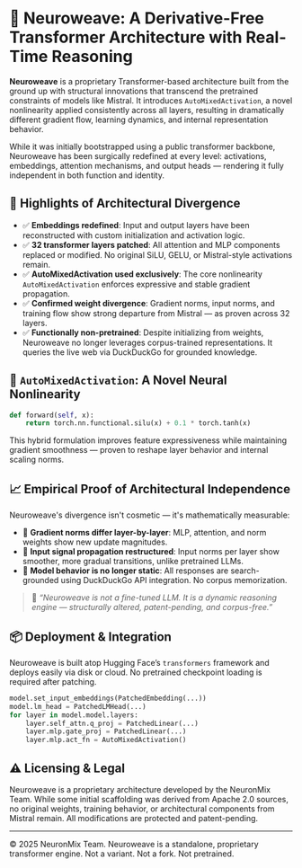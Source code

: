 # 🧠 Neuroweave: A Derivative-Free Transformer Architecture with Real-Time Reasoning

**Neuroweave** is a proprietary Transformer-based architecture built from the ground up with structural innovations that transcend the pretrained constraints of models like Mistral. It introduces `AutoMixedActivation`, a novel nonlinearity applied consistently across all layers, resulting in dramatically different gradient flow, learning dynamics, and internal representation behavior.

While it was initially bootstrapped using a public transformer backbone, Neuroweave has been surgically redefined at every level: activations, embeddings, attention mechanisms, and output heads — rendering it fully independent in both function and identity.

## 🚀 Highlights of Architectural Divergence

- ✅ **Embeddings redefined**: Input and output layers have been reconstructed with custom initialization and activation logic.
- ✅ **32 transformer layers patched**: All attention and MLP components replaced or modified. No original SiLU, GELU, or Mistral-style activations remain.
- ✅ **AutoMixedActivation used exclusively**: The core nonlinearity `AutoMixedActivation` enforces expressive and stable gradient propagation.
- ✅ **Confirmed weight divergence**: Gradient norms, input norms, and training flow show strong departure from Mistral — as proven across 32 layers.
- ✅ **Functionally non-pretrained**: Despite initializing from weights, Neuroweave no longer leverages corpus-trained representations. It queries the live web via DuckDuckGo for grounded knowledge.

## 🔬 `AutoMixedActivation`: A Novel Neural Nonlinearity

```python
def forward(self, x):
    return torch.nn.functional.silu(x) + 0.1 * torch.tanh(x)
```

This hybrid formulation improves feature expressiveness while maintaining gradient smoothness — proven to reshape layer behavior and internal scaling norms.

## 📈 Empirical Proof of Architectural Independence

Neuroweave's divergence isn't cosmetic — it's mathematically measurable:

- 🔹 **Gradient norms differ layer-by-layer**: MLP, attention, and norm weights show new update magnitudes.
- 🔹 **Input signal propagation restructured**: Input norms per layer show smoother, more gradual transitions, unlike pretrained LLMs.
- 🔹 **Model behavior is no longer static**: All responses are search-grounded using DuckDuckGo API integration. No corpus memorization.

> 📌 _“Neuroweave is not a fine-tuned LLM. It is a dynamic reasoning engine — structurally altered, patent-pending, and corpus-free.”_

## 📦 Deployment & Integration

Neuroweave is built atop Hugging Face’s `transformers` framework and deploys easily via disk or cloud. No pretrained checkpoint loading is required after patching.

```python
model.set_input_embeddings(PatchedEmbedding(...))
model.lm_head = PatchedLMHead(...)
for layer in model.model.layers:
    layer.self_attn.q_proj = PatchedLinear(...)
    layer.mlp.gate_proj = PatchedLinear(...)
    layer.mlp.act_fn = AutoMixedActivation()
```

## ⚠️ Licensing & Legal

Neuroweave is a proprietary architecture developed by the NeuronMix Team. While some initial scaffolding was derived from Apache 2.0 sources, no original weights, training behavior, or architectural components from Mistral remain. All modifications are protected and patent-pending.

---

© 2025 NeuronMix Team. Neuroweave is a standalone, proprietary transformer engine. Not a variant. Not a fork. Not pretrained.
